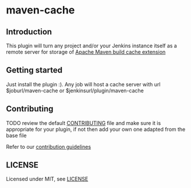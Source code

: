 # maven-cache

## Introduction

This plugin will turn any project and/or your Jenkins instance itself as a remote server for storage of [Apache Maven build cache extension](https://maven.apache.org/extensions/maven-build-cache-extension/remote-cache.html
) 
## Getting started

Just install the plugin :). Any job will host a cache server with url $joburl/maven-cache or $jenkinsurl/plugin/maven-cache


## Contributing

TODO review the default [CONTRIBUTING](https://github.com/jenkinsci/.github/blob/master/CONTRIBUTING.md) file and make sure it is appropriate for your plugin, if not then add your own one adapted from the base file

Refer to our [contribution guidelines](https://github.com/jenkinsci/.github/blob/master/CONTRIBUTING.md)

## LICENSE

Licensed under MIT, see [LICENSE](LICENSE.md)

